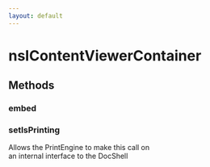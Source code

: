 ```yaml
---
layout: default
---
```


# nsIContentViewerContainer #

## Methods ##

### embed ###

### setIsPrinting ###
  
Allows the PrintEngine to make this call on   
an internal interface to the DocShell  
  
